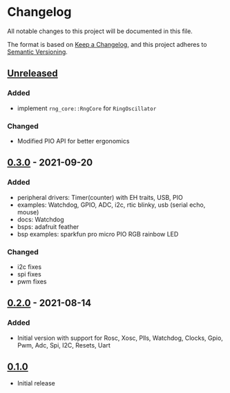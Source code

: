 # Changelog

All notable changes to this project will be documented in this file.

The format is based on [Keep a Changelog](https://keepachangelog.com/en/1.0.0/),
and this project adheres to [Semantic Versioning](https://semver.org/spec/v2.0.0.html).

## [Unreleased]

### Added
- implement `rng_core::RngCore` for `RingOscillator`

### Changed
- Modified PIO API for better ergonomics

## [0.3.0] - 2021-09-20

### Added
- peripheral drivers: Timer(counter) with EH traits, USB, PIO
- examples: Watchdog, GPIO, ADC, i2c, rtic blinky, usb (serial echo, mouse)
- docs: Watchdog
- bsps: adafruit feather
- bsp examples: sparkfun pro micro PIO RGB rainbow LED

### Changed
- i2c fixes
- spi fixes
- pwm fixes

## [0.2.0] - 2021-08-14

### Added

- Initial version with support for Rosc, Xosc, Plls, Watchdog, Clocks, Gpio, Pwm, Adc, Spi, I2C, Resets, Uart

## [0.1.0]

- Initial release

[Unreleased]: https://github.com/rp-rs/rp-hal/compare/v0.3.0...HEAD
[0.3.0]: https://github.com/rp-rs/rp-hal/compare/v0.2.0...v0.3.0
[0.2.0]: https://github.com/rp-rs/rp-hal/compare/v0.1.0...v0.2.0
[0.1.0]: https://github.com/rp-rs/rp-hal/releases/tag/v0.1.0
